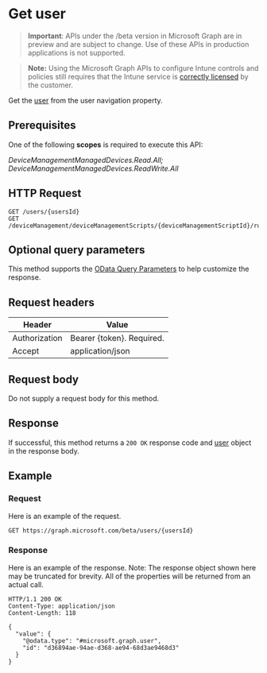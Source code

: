 ﻿# Get user

> **Important**: APIs under the /beta version in Microsoft Graph are in preview and are subject to change. Use of these APIs in production applications is not supported.

> **Note:** Using the Microsoft Graph APIs to configure Intune controls and policies still requires that the Intune service is [correctly licensed](https://go.microsoft.com/fwlink/?linkid=839381) by the customer.

Get the [user](../resources/intune_devicefe_user.md) from the user navigation property.
## Prerequisites
One of the following **scopes** is required to execute this API:

*DeviceManagementManagedDevices.Read.All; DeviceManagementManagedDevices.ReadWrite.All*
## HTTP Request
<!-- {
  "blockType": "ignored"
}
-->
```http
GET /users/{usersId}
GET /deviceManagement/deviceManagementScripts/{deviceManagementScriptId}/runStates/{deviceManagementScriptStateId}/user/
```

## Optional query parameters
This method supports the [OData Query Parameters](http://graph.microsoft.io/docs/overview/query_parameters) to help customize the response.
## Request headers
|Header|Value|
|---|---|
|Authorization|Bearer {token}. Required.|
|Accept|application/json|

## Request body
Do not supply a request body for this method.

## Response
If successful, this method returns a `200 OK` response code and [user](../resources/intune_devicefe_user.md) object in the response body.

## Example
### Request
Here is an example of the request.
```http
GET https://graph.microsoft.com/beta/users/{usersId}
```

### Response
Here is an example of the response. Note: The response object shown here may be truncated for brevity. All of the properties will be returned from an actual call.
```http
HTTP/1.1 200 OK
Content-Type: application/json
Content-Length: 118

{
  "value": {
    "@odata.type": "#microsoft.graph.user",
    "id": "d36894ae-94ae-d368-ae94-68d3ae9468d3"
  }
}
```



